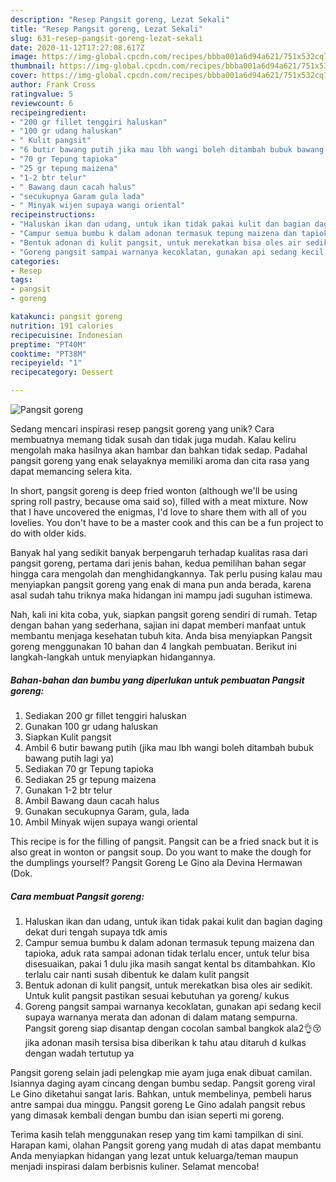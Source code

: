 ```yaml
---
description: "Resep Pangsit goreng, Lezat Sekali"
title: "Resep Pangsit goreng, Lezat Sekali"
slug: 631-resep-pangsit-goreng-lezat-sekali
date: 2020-11-12T17:27:08.617Z
image: https://img-global.cpcdn.com/recipes/bbba001a6d94a621/751x532cq70/pangsit-goreng-foto-resep-utama.jpg
thumbnail: https://img-global.cpcdn.com/recipes/bbba001a6d94a621/751x532cq70/pangsit-goreng-foto-resep-utama.jpg
cover: https://img-global.cpcdn.com/recipes/bbba001a6d94a621/751x532cq70/pangsit-goreng-foto-resep-utama.jpg
author: Frank Cross
ratingvalue: 5
reviewcount: 6
recipeingredient:
- "200 gr fillet tenggiri haluskan"
- "100 gr udang haluskan"
- " Kulit pangsit"
- "6 butir bawang putih jika mau lbh wangi boleh ditambah bubuk bawang putih lagi ya"
- "70 gr Tepung tapioka"
- "25 gr tepung maizena"
- "1-2 btr telur"
- " Bawang daun cacah halus"
- "secukupnya Garam gula lada"
- " Minyak wijen supaya wangi oriental"
recipeinstructions:
- "Haluskan ikan dan udang, untuk ikan tidak pakai kulit dan bagian daging dekat duri tengah supaya tdk amis"
- "Campur semua bumbu k dalam adonan termasuk tepung maizena dan tapioka, aduk rata sampai adonan tidak terlalu encer, untuk telur bisa disesuaikan, pakai 1 dulu jika masih sangat kental bs ditambahkan. Klo terlalu cair nanti susah dibentuk ke dalam kulit pangsit"
- "Bentuk adonan di kulit pangsit, untuk merekatkan bisa oles air sedikit. Untuk kulit pangsit pastikan sesuai kebutuhan ya goreng/ kukus"
- "Goreng pangsit sampai warnanya kecoklatan, gunakan api sedang kecil supaya warnanya merata dan adonan di dalam matang sempurna. Pangsit goreng siap disantap dengan cocolan sambal bangkok ala2👌😚 jika adonan masih tersisa bisa diberikan k tahu atau ditaruh d kulkas dengan wadah tertutup ya"
categories:
- Resep
tags:
- pangsit
- goreng

katakunci: pangsit goreng 
nutrition: 191 calories
recipecuisine: Indonesian
preptime: "PT40M"
cooktime: "PT38M"
recipeyield: "1"
recipecategory: Dessert

---
```



![Pangsit goreng](https://img-global.cpcdn.com/recipes/bbba001a6d94a621/751x532cq70/pangsit-goreng-foto-resep-utama.jpg)

Sedang mencari inspirasi resep pangsit goreng yang unik? Cara membuatnya memang tidak susah dan tidak juga mudah. Kalau keliru mengolah maka hasilnya akan hambar dan bahkan tidak sedap. Padahal pangsit goreng yang enak selayaknya memiliki aroma dan cita rasa yang dapat memancing selera kita.

In short, pangsit goreng is deep fried wonton (although we&#39;ll be using spring roll pastry, because oma said so), filled with a meat mixture. Now that I have uncovered the enigmas, I&#39;d love to share them with all of you lovelies. You don&#39;t have to be a master cook and this can be a fun project to do with older kids.

Banyak hal yang sedikit banyak berpengaruh terhadap kualitas rasa dari pangsit goreng, pertama dari jenis bahan, kedua pemilihan bahan segar hingga cara mengolah dan menghidangkannya. Tak perlu pusing kalau mau menyiapkan pangsit goreng yang enak di mana pun anda berada, karena asal sudah tahu triknya maka hidangan ini mampu jadi suguhan istimewa.


Nah, kali ini kita coba, yuk, siapkan pangsit goreng sendiri di rumah. Tetap dengan bahan yang sederhana, sajian ini dapat memberi manfaat untuk membantu menjaga kesehatan tubuh kita. Anda bisa menyiapkan Pangsit goreng menggunakan 10 bahan dan 4 langkah pembuatan. Berikut ini langkah-langkah untuk menyiapkan hidangannya.

<!--inarticleads1-->

##### Bahan-bahan dan bumbu yang diperlukan untuk pembuatan Pangsit goreng:

1. Sediakan 200 gr fillet tenggiri haluskan
1. Gunakan 100 gr udang haluskan
1. Siapkan  Kulit pangsit
1. Ambil 6 butir bawang putih (jika mau lbh wangi boleh ditambah bubuk bawang putih lagi ya)
1. Sediakan 70 gr Tepung tapioka
1. Sediakan 25 gr tepung maizena
1. Gunakan 1-2 btr telur
1. Ambil  Bawang daun cacah halus
1. Gunakan secukupnya Garam, gula, lada
1. Ambil  Minyak wijen supaya wangi oriental


This recipe is for the filling of pangsit. Pangsit can be a fried snack but it is also great in wonton or pangsit soup. Do you want to make the dough for the dumplings yourself? Pangsit Goreng Le Gino ala Devina Hermawan (Dok. 

<!--inarticleads2-->

##### Cara membuat Pangsit goreng:

1. Haluskan ikan dan udang, untuk ikan tidak pakai kulit dan bagian daging dekat duri tengah supaya tdk amis
1. Campur semua bumbu k dalam adonan termasuk tepung maizena dan tapioka, aduk rata sampai adonan tidak terlalu encer, untuk telur bisa disesuaikan, pakai 1 dulu jika masih sangat kental bs ditambahkan. Klo terlalu cair nanti susah dibentuk ke dalam kulit pangsit
1. Bentuk adonan di kulit pangsit, untuk merekatkan bisa oles air sedikit. Untuk kulit pangsit pastikan sesuai kebutuhan ya goreng/ kukus
1. Goreng pangsit sampai warnanya kecoklatan, gunakan api sedang kecil supaya warnanya merata dan adonan di dalam matang sempurna. Pangsit goreng siap disantap dengan cocolan sambal bangkok ala2👌😚 jika adonan masih tersisa bisa diberikan k tahu atau ditaruh d kulkas dengan wadah tertutup ya


Pangsit goreng selain jadi pelengkap mie ayam juga enak dibuat camilan. Isiannya daging ayam cincang dengan bumbu sedap. Pangsit goreng viral Le Gino diketahui sangat laris. Bahkan, untuk membelinya, pembeli harus antre sampai dua minggu. Pangsit goreng Le Gino adalah pangsit rebus yang dimasak kembali dengan bumbu dan isian seperti mi goreng. 

Terima kasih telah menggunakan resep yang tim kami tampilkan di sini. Harapan kami, olahan Pangsit goreng yang mudah di atas dapat membantu Anda menyiapkan hidangan yang lezat untuk keluarga/teman maupun menjadi inspirasi dalam berbisnis kuliner. Selamat mencoba!
